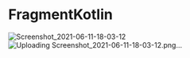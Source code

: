 # FragmentKotlin
![Screenshot_2021-06-11-18-03-12](https://user-images.githubusercontent.com/70090180/121688337-f5304b00-cae0-11eb-8863-f460754fef5f.png)
![Uploading Screenshot_2021-06-11-18-03-12.png…]()
